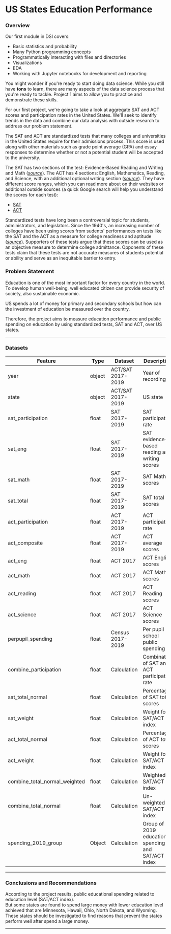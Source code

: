 # US States Education Performance

### Overview

Our first module in DSI covers:
- Basic statistics and probability
- Many Python programming concepts
- Programmatically interacting with files and directories
- Visualizations
- EDA
- Working with Jupyter notebooks for development and reporting

You might wonder if you're ready to start doing data science. While you still have **tons** to learn, there are many aspects of the data science process that you're ready to tackle. Project 1 aims to allow you to practice and demonstrate these skills.

For our first project, we're going to take a look at aggregate SAT and ACT scores and participation rates in the United States. We'll seek to identify trends in the data and combine our data analysis with outside research to address our problem statement.

The SAT and ACT are standardized tests that many colleges and universities in the United States require for their admissions process. This score is used along with other materials such as grade point average (GPA) and essay responses to determine whether or not a potential student will be accepted to the university.

The SAT has two sections of the test: Evidence-Based Reading and Writing and Math ([*source*](https://www.princetonreview.com/college/sat-sections)). The ACT has 4 sections: English, Mathematics, Reading, and Science, with an additional optional writing section ([*source*](https://www.act.org/content/act/en/products-and-services/the-act/scores/understanding-your-scores.html)). They have different score ranges, which you can read more about on their websites or additional outside sources (a quick Google search will help you understand the scores for each test):
* [SAT](https://collegereadiness.collegeboard.org/sat)
* [ACT](https://www.act.org/content/act/en.html)

Standardized tests have long been a controversial topic for students, administrators, and legislators. Since the 1940's, an increasing number of colleges have been using scores from sudents' performances on tests like the SAT and the ACT as a measure for college readiness and aptitude ([*source*](https://www.minotdailynews.com/news/local-news/2017/04/a-brief-history-of-the-sat-and-act/)). Supporters of these tests argue that these scores can be used as an objective measure to determine college admittance. Opponents of these tests claim that these tests are not accurate measures of students potential or ability and serve as an inequitable barrier to entry.

### Problem Statement

Education is one of the most important factor for every country in the world. To develop human well-being, well educated citizen can provide security of society, also sustainable economic.

US spends a lot of money for primary and secondary schools but how can the investment of education be measured over the country.

Therefore, the project aims to measure education performance and public spending on education by using standardized tests, SAT and ACT, over US states.

---

### Datasets

|Feature|Type|Dataset|Description|
|---|---|---|---|
|year|object|ACT/SAT 2017-2019|Year of recording| 
|state|object|ACT/SAT 2017-2019|US state| 
|sat_participation|float|SAT 2017-2019|SAT participation rate| 
|sat_eng|float|SAT 2017-2019|SAT evidence-based reading and writing scores| 
|sat_math|float|SAT 2017-2019|SAT Math scores| 
|sat_total|float|SAT 2017-2019|SAT total scores| 
|act_participation|float|ACT 2017-2019|ACT participation rate| 
|act_composite|float|ACT 2017-2019|ACT average scores| 
|act_eng|float|ACT 2017|ACT English scores| 
|act_math|float|ACT 2017|ACT Math scores| 
|act_reading|float|ACT 2017|ACT Reading scores| 
|act_science|float|ACT 2017|ACT Science scores| 
|perpupil_spending|float|Census 2017-2019|Per pupil school public spending| 
|combine_participation|float|Calculation|Combination of SAT and ACT participation rate| 
|sat_total_normal|float|Calculation|Percentage of SAT total scores| 
|sat_weight|float|Calculation|Weight for SAT/ACT index| 
|act_total_normal|float|Calculation|Percentage of ACT total scores| 
|act_weight|float|Calculation|Weight for SAT/ACT index| 
|combine_total_normal_weighted|float|Calculation|Weighted SAT/ACT index| 
|combine_total_normal|float|Calculation|Un-weighted SAT/ACT index| 
|spending_2019_group|Object|Calculation|Group of 2019 education spending and SAT/ACT index| 

---

### Conclusions and Recommendations

According to the project results, public educational spending related to education level (SAT/ACT index).  
But some states are found to spend large money with lower education level achieved that are Minnesota, Hawaii, Ohio, North Dakota, and Wyoming.
These states should be investigated to find reasons that prevent the states perform well after spend a large money.

---

